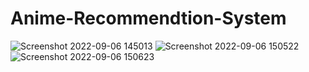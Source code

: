 # Anime-Recommendtion-System

![Screenshot 2022-09-06 145013](https://user-images.githubusercontent.com/95422178/188602871-0713fa6d-4c39-4cc2-ac4f-4b2a13453bc3.png)
![Screenshot 2022-09-06 150522](https://user-images.githubusercontent.com/95422178/188602885-1bab68fa-3419-4df2-b61a-794b7cdd13c2.png)
![Screenshot 2022-09-06 150623](https://user-images.githubusercontent.com/95422178/188602888-280cea55-a8c0-4e9c-a016-5d360afedd48.png)
